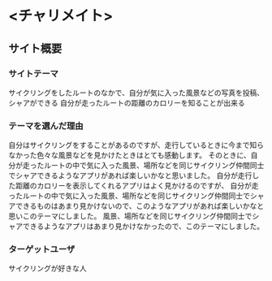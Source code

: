 # <チャリメイト>
## サイト概要
### サイトテーマ
サイクリングをしたルートのなかで、自分が気に入った風景などの写真を投稿、シャアができる
自分が走ったルートの距離のカロリーを知ることが出来る

### テーマを選んだ理由
自分はサイクリングをすることがあるのですが、走行しているときに今まで知らなかった色々な風景などを見かけたときはとても感動します。
そのときに、自分が走ったルートの中で気に入った風景、場所などを同じサイクリング仲間同士でシャアできるようなアプリがあれば楽しいかなと思いました。
自分が走行した距離のカロリーを表示してくれるアプリはよく見かけるのですが、
自分が走ったルートの中で気に入った風景、場所などを同じサイクリング仲間同士でシャアできるものはあまり見かけないので、このようなアプリがあれば楽しいかなと思いこのテーマにしました。
風景、場所などを同じサイクリング仲間同士でシャアできるようなアプリはあまり見かけなかったので、このテーマにしました。

### ターゲットユーザ
サイクリングが好きな人
